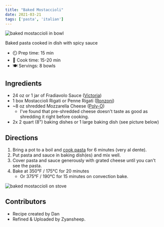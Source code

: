 ```yaml
---
title: "Baked Mostaccioli"
date: 2021-03-21
tags: ['pasta', 'italian']
---
```


![baked mostaccioli in bowl](/pix/baked-mostaccioli-00.webp "Baked Mostaccioli in Bowl")

Baked pasta cooked in dish with spicy sauce

- ⏲️ Prep time: 15 min
- 🍳 Cook time: 15-20 min
- 🍽️ Servings: 8 bowls

## Ingredients

- 24 oz or 1 jar of Fradiavolo Sauce ([Victoria](https://victoriapastasauces.com/product/fradiavolo-sauce/))
- 1 box Mostaccioli Rigati or Penne Rigati ([Ronzoni](https://www.google.com/search?q=mostaccioli+rigati&tbm=shop))
- ~8 oz shredded Mozzarella Cheese ([Poly-O](https://www.walmart.com/ip/Polly-O-Mozzarella-Cheese-Chunk-with-Whole-Milk-16-oz-Pack/10448265))
  - I've found that pre-shredded cheese doesn't taste as good as shredding it right before cooking.
- 2x 2 quart (8") baking dishes or 1 large baking dish (see picture below)

## Directions

1. Bring a pot to a boil and [cook pasta](/pasta) for 6 minutes (very al dente).
2. Put pasta and sauce in baking dish(es) and mix well.
3. Cover pasta and sauce generously with grated cheese until you can't see the pasta.
4. Bake at 350°F / 175°C for 20 minutes
   - Or 375°F / 190°C for 15 minutes on convection bake.

![baked mostaccioli on stove](/pix/baked-mostaccioli-01.webp "Baked Mostaccioli right out of the Oven")

## Contributors

- Recipe created by Dan
- Refined & Uploaded by Zyansheep.
